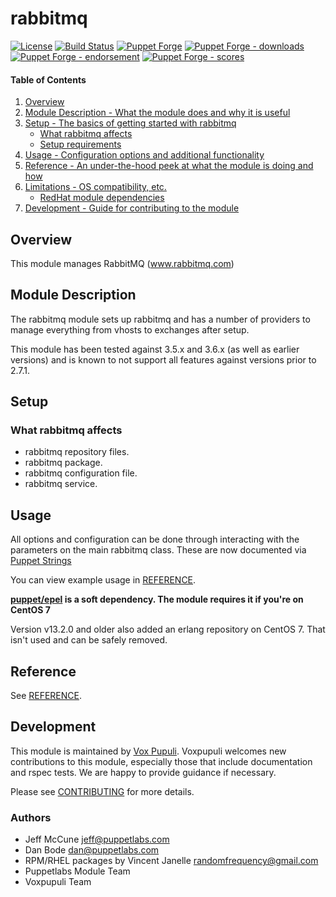 # rabbitmq

[![License](https://img.shields.io/github/license/voxpupuli/puppet-rabbitmq.svg)](https://github.com/voxpupuli/puppet-rabbitmq/blob/master/LICENSE)
[![Build Status](https://github.com/voxpupuli/puppet-rabbitmq/actions/workflows/ci.yml/badge.svg)](https://github.com/voxpupuli/puppet-rabbitmq/actions)
[![Puppet Forge](https://img.shields.io/puppetforge/v/puppet/rabbitmq.svg)](https://forge.puppetlabs.com/puppet/rabbitmq)
[![Puppet Forge - downloads](https://img.shields.io/puppetforge/dt/puppet/rabbitmq.svg)](https://forge.puppetlabs.com/puppet/rabbitmq)
[![Puppet Forge - endorsement](https://img.shields.io/puppetforge/e/puppet/rabbitmq.svg)](https://forge.puppetlabs.com/puppet/rabbitmq)
[![Puppet Forge - scores](https://img.shields.io/puppetforge/f/puppet/rabbitmq.svg)](https://forge.puppetlabs.com/puppet/rabbitmq)

#### Table of Contents

1. [Overview](#overview)
2. [Module Description - What the module does and why it is useful](#module-description)
3. [Setup - The basics of getting started with rabbitmq](#setup)
    * [What rabbitmq affects](#what-rabbitmq-affects)
    * [Setup requirements](#setup-requirements)
4. [Usage - Configuration options and additional functionality](#usage)
5. [Reference - An under-the-hood peek at what the module is doing and how](#reference)
5. [Limitations - OS compatibility, etc.](#limitations)
   * [RedHat module dependencies](#redhat-module-dependecies)
6. [Development - Guide for contributing to the module](#development)

## Overview

This module manages RabbitMQ (www.rabbitmq.com)

## Module Description
The rabbitmq module sets up rabbitmq and has a number of providers to manage
everything from vhosts to exchanges after setup.

This module has been tested against 3.5.x and 3.6.x (as well as earlier
versions) and is known to not support all features against versions
prior to 2.7.1.

## Setup

### What rabbitmq affects

* rabbitmq repository files.
* rabbitmq package.
* rabbitmq configuration file.
* rabbitmq service.

## Usage

All options and configuration can be done through interacting with the parameters
on the main rabbitmq class.
These are now documented via [Puppet Strings](https://github.com/puppetlabs/puppet-strings)

You can view example usage in [REFERENCE](REFERENCE.md).

**[puppet/epel](https://forge.puppet.com/modules/puppet/epel) is a soft dependency. The module requires it if you're on CentOS 7**

Version v13.2.0 and older also added an erlang repository on CentOS 7. That isn't used and can be safely removed.

## Reference

See [REFERENCE](REFERENCE.md).

## Development

This module is maintained by [Vox Pupuli](https://voxpupuli.org/). Voxpupuli
welcomes new contributions to this module, especially those that include
documentation and rspec tests. We are happy to provide guidance if necessary.

Please see [CONTRIBUTING](.github/CONTRIBUTING.md) for more details.

### Authors
* Jeff McCune <jeff@puppetlabs.com>
* Dan Bode <dan@puppetlabs.com>
* RPM/RHEL packages by Vincent Janelle <randomfrequency@gmail.com>
* Puppetlabs Module Team
* Voxpupuli Team
